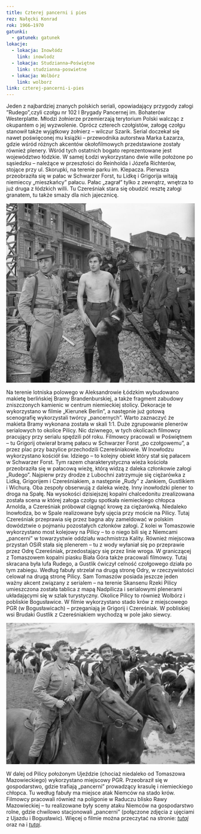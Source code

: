 ```yaml
---
title: Czterej pancerni i pies
rez: Nałęcki Konrad
rok: 1966–1970
gatunki: 
  - gatunek: gatunek
lokacje:
  - lokacja: Inowłódz
    link: inowlodz
  - lokacja: Studzianna–Poświętne
    link: studzianna-poswietne
  - lokacja: Wolbórz
    link: wolborz
link: czterej-pancerni-i-pies
---
```

Jeden z najbardziej znanych polskich seriali, opowiadający przygody załogi ”Rudego”,czyli czołgu nr 102 I Brygady Pancernej im. Bohaterów Westerplatte. Młodzi żołnierze przemierzają terytorium Polski walcząc z okupantem o jej wyzwolenie.  Oprócz czterech czołgistów, załogę czołgu stanowił także wyjątkowy żołnierz – wilczur Szarik.
Serial doczekał się nawet poświęconej mu książki – przewodnika autorstwa Marka Łazarza, gdzie wśród różnych akcentów okołofilmowych przedstawione zostały również plenery. Wśród tych ostatnich bogato reprezentowane jest województwo łódzkie.
W samej Łodzi wykorzystano dwie wille położone po sąsiedzku – należące w przeszłości do Reinholda i Józefa Richterów, stojące przy ul. Skorupki, na terenie parku im. Klepacza. Pierwsza przeobraziła się w pałac w Schwarzer Forst, tu Lidkę i Grigorija witają niemieccy „mieszkańcy” pałacu. Pałac „zagrał” tylko z zewnątrz, wnętrza to już druga z łódzkich willi. Tu Czereśniak stara się obudzić resztę załogi granatem, tu także smaży dla nich jajecznicę.

![Makieta Bramy Brandenburskiej w Aleksandrowie](/foto/kadry/Czterej-pancerni-2.jpg)

Na terenie lotniska polowego w Aleksandrowie Łódzkim wybudowano makietę berlińskiej Bramy Brandenburskiej, a także fragment zabudowy zniszczonych kamienic w centrum niemieckiej stolicy. Dekoracje te wykorzystano w filmie „Kierunek Berlin”, a następnie już gotową scenografię wykorzystali twórcy „pancernych”. Warto zaznaczyć że makieta Bramy wykonana została w skali 1:1.
Duże zgrupowanie plenerów serialowych to okolice Pilicy. Nic dziwnego, w tych okolicach filmowcy pracujący przy serialu spędzili pół roku. Filmowcy pracowali w Poświętnem – tu Grigorij otwierał bramę pałacu w Schwarzer Forst „po czołgowemu”, a przez plac przy bazylice przechodzili Czereśniakowie. W Inowłodzu wykorzystano kościół św. Idziego – to kolejny obiekt który stał się pałacem w Schwarzer Forst. Tym razem charakterystyczna wieża kościoła przeobraziła się w pałacową wieżę, którą widzą z daleka członkowie załogi „Rudego”. Najpierw przy drodze z Lubochni zatrzymuje się ciężarówka z Lidką, Grigorijem i Czereśniakiem, a następnie „Rudy” z Jankiem, Gustlikiem i Wichurą. Oba zespoły obserwują z daleka wieżę. Inny inowłodzki plener to droga na Spałę. Na wysokości dzisiejszej kopalni chalcedonitu zrealizowana została scena w której załoga czołgu spotkała niemieckiego chłopca Arnolda, a Czereśniak próbował ciągnąć krowę za ciężarówką. 
Niedaleko Inowłodza, bo w Spale realizowane były ujęcia przy moście na Pilicy. Tutaj Czereśniak przeprawia się przez bagna aby zameldować w polskim dowództwie o pojmaniu pozostałych członków załogi. Z kolei w Tomaszowie wykorzystano most kolejowy na Pilicy – to o niego bili się z Niemcami „pancerni” w towarzystwie oddziału wachmistrza Kality. Również miejscowa przystań OSiR stała się plenerem – tu z wody wyłaniał się po przeprawie przez Odrę Czereśniak, przedostający się przez linie wroga. W graniczącej z Tomaszowem kopalni piasku Biała Góra także pracowali filmowcy. Tutaj skracana była lufa Rudego, a Gustlik ćwiczył celność czołgowego działa po tym zabiegu. Według fabuły strzelał na drugą stronę Odry, w rzeczywistości celował na drugą stronę Pilicy.
Sam Tomaszów posiada jeszcze jeden ważny akcent związany z serialem – na terenie Skansenu Rzeki Pilicy umieszczona została tablica z mapą Nadpilicza i serialowymi plenerami układającymi się w szlak turystyczny. 
Okolice Pilicy to również Wolbórz i pobliskie Bogusławice. W filmie wykorzystano stado krów z miejscowego PGR (w Bogusławicach) – przeganiają je Grigorij i Czereśniak. W pobliskiej wsi Brudaki Gustlik z Czereśniakiem wychodzą w pole jako siewcy. 

![Grigorij i Czereśniak wśród krów z Bogusławic](/foto/kadry/Czterej-pancerni.jpg)

W dalej od Pilicy położonym Ujeździe (chociaż niedaleko od Tomaszowa Mazowieckiego) wykorzystano miejscowy PGR. Przeobraził się w gospodarstwo, gdzie trafiają „pancerni” prowadzący krasulę i niemieckiego chłopca. Tu według fabuły ma miejsce atak Niemców na stado krów.
Filmowcy pracowali również na poligonie w Raduczu blisko Rawy Mazowieckiej – tu realizowane były sceny ataku Niemców na gospodarstwo rolne, gdzie chwilowo stacjonowali „pancerni” (połączone zdjęcia z ujęciami z Ujazdu i Bogusławic).
Więcej o filmie można przeczytać na stronie: [*tutaj*](http://www.filmpolski.pl/fp/index.php?film=121749) oraz na i [*tutaj*](http://www.tvp.pl/seriale/archiwalne/czterej-pancerni-i-pies).
